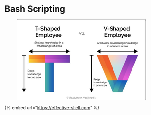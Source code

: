 # Bash Scripting

<figure><img src="../../.gitbook/assets/image (3).png" alt=""><figcaption></figcaption></figure>

{% embed url="https://effective-shell.com" %}
